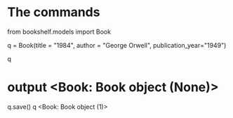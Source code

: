 # The commands
from bookshelf.models import Book

q = Book(title = "1984", author = "George Orwell", publication_year="1949")

q
# output  <Book: Book object (None)>
q.save()
q
<Book: Book object (1)>
